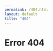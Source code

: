 ```yaml
---
permalink: /404.html
layout: default
title: "404"
---
```

<div id="main">
    	<div class="fof">
        		<h1>Error 404</h1>
    	</div>
</div>
